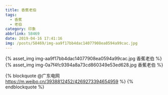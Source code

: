 ```yaml
---
title: 香蕉老伯
tags: 
  - 香蕉
  - 老伯
category: 印象
abbrlink: 58469
date: 2019-04-16 17:41:16
img: /posts/58469/img-aa9f17bb4dac14077908ea0594a99cac.jpg
---
```


{% asset_img img-aa9f17bb4dac14077908ea0594a99cac.jpg 香蕉老伯 %}
{% asset_img img-0a7f4fc9394a8a73cd860349e53ed628.jpg 香蕉老伯 %}

{% blockquote @广东电网 https://m.weibo.cn/3938812452/4269273394654959 %}
{% endblockquote %}